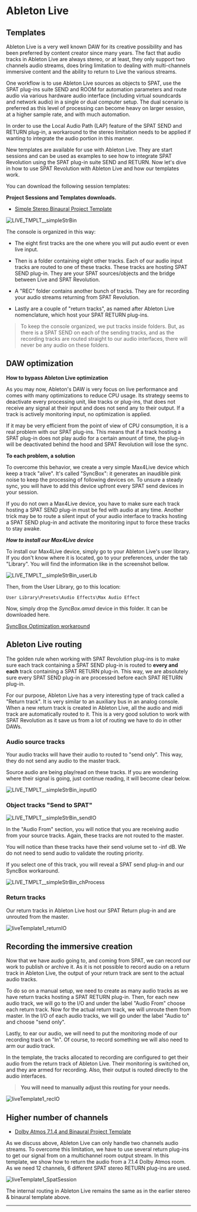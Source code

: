 # Ableton Live 

## Templates

Ableton Live is a very well known DAW for its creative possibility and has been preferred by content creator since many years. 
The fact that audio tracks in Ableton Live are always stereo, or at least, they only support two channels audio streams, does bring limitation to dealing with multi-channels immersive content and the ability to return to Live the various streams.

One workflow is to use Ableton Live sources as objects to SPAT, use the SPAT plug-ins suite SEND and ROOM for automation parameters and route audio via various hardware audio interface (including virtual soundcards and network audio) in a single or dual computer setup. 
The dual scenario is preferred as this level of processing can become heavy on larger session, at a higher sample rate, and with much automation.

In order to use the Local Audio Path (LAP) feature of the SPAT SEND and RETURN plug-in, a workaround to the stereo limitation needs to be applied if wanting to integrate the audio portion in this manner.

New templates are available for use with Ableton Live. 
They are start sessions and can be used as examples to see how to integrate SPAT Revolution using the SPAT plug-in suite SEND and RETURN. 
Now let's dive in how to use SPAT Revolution with Ableton Live and how our templates work.

You can download the following session templates:

**Project Sessions and Templates downloads.**

* [Simple Stereo Binaural Project Template](https://public.3.basecamp.com/p/EidSWQKQTQTqGTsKYrxuPjoW)

![LIVE_TMPLT__simpleStrBin](include/SpatRevolution_UserGuide_LIVE_TMPLT__simpleStrBin.png)

The console is organized in this way:

- The eight first tracks are the one where you will put audio event or even live input.

- Then is a folder containing eight other tracks. Each of our audio input tracks are routed to one of these tracks. These tracks are hosting SPAT SEND plug-in. They are your SPAT sources/objects and the bridge between Live and SPAT Revolution.

- A "REC" folder contains another bunch of tracks. They are for recording your audio streams returning from SPAT Revolution. 

- Lastly are a couple of "return tracks", as named after Ableton Live nomenclature, which host your SPAT RETURN plug-ins.


> To keep the console organized, we put tracks inside folders. 
> But, as there is a SPAT SEND on each of the sending tracks, and as the recording tracks are routed straight to our audio interfaces, there will never be any audio on these folders.


## DAW optimization

**How to bypass Ableton Live optimization**

As you may now, Ableton's DAW is very focus on live performance and comes with many optimizations to reduce CPU usage. 
Its strategy seems to deactivate every processing unit, like tracks or plug-ins, that does not receive any signal at their input and does not send any to their output. 
If a track is actively monitoring input, no optimization is applied.

If it may be very efficient from the point of view of CPU consumption, it is a real problem with our SPAT plug-ins. 
This means that if a track hosting a SPAT plug-in does not play audio for a certain amount of time, the plug-in will be deactivated behind the hood and SPAT Revolution will lose the sync.

**To each problem, a solution**

To overcome this behavior, we create a very simple Max4Live device which keep a track "alive". 
It's called "SyncBox": it generates an inaudible pink noise to keep the processing of following devices on. 
To unsure a steady sync, you will have to add this device upfront every SPAT send devices in your session.

If you do not own a Max4Live device, you have to make sure each track hosting a SPAT SEND plug-in must be fed with audio at any time. 
Another trick may be to route a silent input of your audio interface to tracks hosting a SPAT SEND plug-in and activate the monitoring input to force these tracks to stay awake.

***How to install our Max4Live device***

To install our Max4Live device, simply go to your Ableton Live's user library. 
If you don't know where it is located, go to your preferences, under the tab "Library". 
You will find the information like in the screenshot bellow.

![LIVE_TMPLT__simpleStrBin_userLib](include/SpatRevolution_UserGuide_LIVE_TMPLT__simpleStrBin_userLib.png)

Then, from the User Library, go to this location:

<code>User Library\Presets\Audio Effects\Max Audio Effect</code>

Now, simply drop the *SyncBox.amxd* device in this folder. It can be downloaded here.
 
[SyncBox Optimization workaround](https://public.3.basecamp.com/p/UzFGokKV5483RXDxY5RpCifX)


## Ableton Live routing

The golden rule when working with SPAT Revolution plug-ins is to make sure each track containing a SPAT SEND plug-in is routed to **every and each** track containing a SPAT RETURN plug-in. 
This way, we are absolutely sure every SPAT SEND plug-in are processed before each SPAT RETURN plug-in.

For our purpose, Ableton Live has a very interesting type of track called a "Return track". 
It is very similar to an auxiliary bus in an analog console. 
When a new return track is created in Ableton Live, all the audio and midi track are automatically routed to it. 
This is a very good solution to work with SPAT Revolution as it save us from a lot of routing we have to do in other DAWs.


### Audio source tracks

Your audio tracks will have their audio to routed to "send only". 
This way, they do not send any audio to the master track.

Source audio are being play/read on these tracks. 
If you are wondering where their signal is going, just continue reading, it will become clear below.

![LIVE_TMPLT__simpleStrBin_inputIO](include/SpatRevolution_UserGuide_LIVE_TMPLT__simpleStrBin_inputIO.png)

### Object tracks "Send to SPAT"

![LIVE_TMPLT__simpleStrBin_sendIO](include/SpatRevolution_UserGuide_LIVE_TMPLT__simpleStrBin_sendIO.png)

In the "Audio From" section, you will notice that you are receiving audio from your source tracks. 
Again, these tracks are not routed to the master.

You will notice than these tracks have their send volume set to -inf dB. 
We do not need to send audio to validate the routing priority.

If you select one of this track, you will reveal a SPAT send plug-in and our SyncBox workaround.

![LIVE_TMPLT__simpleStrBin_chProcess](include/SpatRevolution_UserGuide_LIVE_TMPLT__simpleStrBin_chProcess.png)

### Return tracks

Our return tracks in Ableton Live host our SPAT Return plug-in and are unrouted from the master.

![liveTemplate1_returnIO](include/SpatRevolution_UserGuide_liveTemplate1_returnIO.png)

## Recording the immersive creation

Now that we have audio going to, and coming from SPAT, we can record our work to publish or archive it. 
As it is not possible to record audio on a return track in Ableton Live, the output of your return track are sent to the actual audio tracks.

To do so on a manual setup, we need to create as many audio tracks as we have return tracks hosting a SPAT RETURN plug-in. 
Then, for each new audio track, we will go to the I/O and under the label "Audio From" choose each return track.
Now for the actual return track, we will unroute them from master. 
In the I/O of each audio tracks, we will go under the label "Audio to" and choose "send only".

Lastly, to ear our audio, we will need to put the monitoring mode of our recording track on "In". 
Of course, to record something we will also need to arm our audio track.

In the template, the tracks allocated to recording are configured to get their audio from the return track of Ableton Live. 
Their monitoring is switched on, and they are armed for recording. 
Also, their output is routed directly to the audio interfaces. 

> **You will need to manually adjust this routing for your needs.**

![liveTemplate1_recIO](include/SpatRevolution_UserGuide_liveTemplate1_recIO.png)

## Higher number of channels

* [Dolby Atmos 7.1.4 and Binaural Project Template](https://public.3.basecamp.com/p/n7mNHM6PJTeep8ewttYNFxtr)

As we discuss above, Ableton Live can only handle two channels audio streams. 
To overcome this limitation, we have to use several return plug-ins to get our signal from on a multichannel room output stream. 
In this template, we show how to return the audio from a 7.1.4 Dolby Atmos room. 
As we need 12 channels, 6 different SPAT stereo RETURN plug-ins are used.

![liveTemplate1_SpatSession](-include/SpatRevolution_UserGuide_liveTemplate1_SpatSession.png)

The internal routing in Ableton Live remains the same as in the earlier stereo & binaural template above.

---
